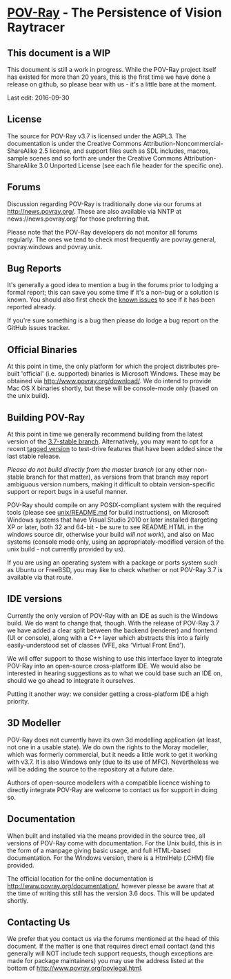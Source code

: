 [POV-Ray](http://www.povray.org/) - The Persistence of Vision Raytracer
=======================================================================

This document is a WIP
--------------------------------------

This document is still a work in progress. While the POV-Ray project itself
has existed for more than 20 years, this is the first time we have done a
release on github, so please bear with us - it's a little bare at the moment.

Last edit: 2016-09-30

License
--------------------------------------

The source for POV-Ray v3.7 is licensed under the AGPL3. The documentation is under the
Creative Commons Attribution-Noncommercial-ShareAlike 2.5 license, and support files such
as SDL includes, macros, sample scenes and so forth are under the Creative Commons Attribution-ShareAlike
3.0 Unported License (see each file header for the specific one).

Forums
--------------------------------------

Discussion regarding POV-Ray is traditionally done via our forums at http://news.povray.org/.
These are also available via NNTP at news://news.povray.org/ for those preferring that.

Please note that the POV-Ray developers do not monitor all forums regularly. The ones we
tend to check most frequently are povray.general, povray.windows and povray.unix.

Bug Reports
--------------------------------------

It's generally a good idea to mention a bug in the forums prior to lodging a formal
report; this can save you some time if it's a non-bug or a solution is known. You
should also first check the [known issues](https://github.com/POV-Ray/povray/issues)
to see if it has been reported already.

If you're sure something is a bug then please do lodge a bug report on the GitHub issues tracker.

Official Binaries
--------------------------------------

At this point in time, the only platform for which the project distributes pre-built
'official' (i.e. supported) binaries is Microsoft Windows. These may be
obtained via http://www.povray.org/download/. We do intend to provide Mac OS X
binaries shortly, but these will be console-mode only (based on the unix build).

Building POV-Ray
--------------------------------------

At this point in time we generally recommend building from the latest version of the
[3.7-stable branch](https://github.com/POV-Ray/povray/tree/3.7-stable). Alternatively,
you may want to opt for a recent [tagged version](https://github.com/POV-Ray/povray/tags)
to test-drive features that have been added since the last stable release.

_Please do not build directly from the master branch_ (or any other non-stable branch
for that matter), as versions from that branch may report ambiguous version numbers,
making it difficult to obtain version-specific support or report bugs in a useful manner.

POV-Ray should compile on any POSIX-compliant system with the required tools (please see
[unix/README.md](unix/README.md) for build instructions),
on Microsoft Windows systems that have Visual Studio 2010 or later installed (targeting
XP or later, both 32 and 64-bit - be sure to see README.HTML in the windows source dir,
otherwise your build _will not work_), and also on Mac systems (console mode only, using
an appropriately-modified version of the unix build - not currently provided by us).

If you are using an operating system with a package or ports system such as
Ubuntu or FreeBSD, you may like to check whether or not POV-Ray 3.7 is available
via that route.

IDE versions
--------------------------------------

Currently the only version of POV-Ray with an IDE as such is the Windows build.
We do want to change that, though. With the release of POV-Ray 3.7 we have added
a clear split between the backend (renderer) and frontend (UI or console), along
with a C++ layer which abstracts this into a fairly easily-understood set of 
classes (VFE, aka 'Virtual Front End').

We will offer support to those wishing to use this interface layer to integrate
POV-Ray into an open-source cross-platform IDE. We would also be interested in
hearing suggestions as to what we could base such an IDE on, should we go ahead
to integrate it ourselves.

Putting it another way: we consider getting a cross-platform IDE a high priority.

3D Modeller
-------------------------------------

POV-Ray does not currently have its own 3d modelling application (at least, not one
in a usable state). We do own the rights to the Moray modeller, which was formerly
commercial, but it needs a little work to get it working with v3.7. It is also
Windows only (due to its use of MFC). Nevertheless we will be adding the source
to the repository at a future date.

Authors of open-source modellers with a compatible licence wishing to directly
integrate POV-Ray are welcome to contact us for support in doing so.

Documentation
--------------------------------------

When built and installed via the means provided in the source tree, all versions
of POV-Ray come with documentation. For the Unix build, this is in the form of a
manpage giving basic usage, and full HTML-based documentation. For the Windows
version, there is a HtmlHelp (.CHM) file provided.

The official location for the online documentation is http://www.povray.org/documentation/,
however please be aware that at the time of writing this still has the version 3.6 docs.
This will be updated shortly.

Contacting Us
--------------------------------------

We prefer that you contact us via the forums mentioned at the head of this document.
If the matter is one that requires direct email contact (and this generally will NOT
include tech support requests, though exceptions are made for package maintainers)
you may use the address listed at the bottom of http://www.povray.org/povlegal.html.

